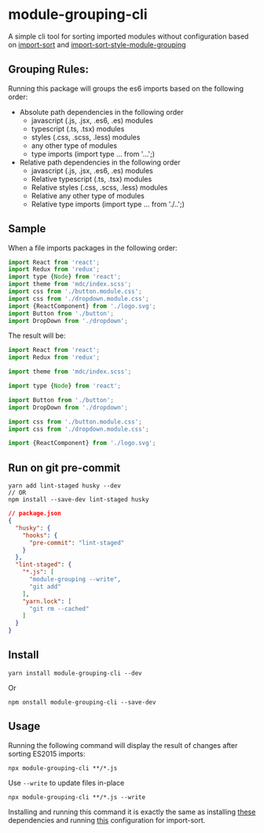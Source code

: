 # module-grouping-cli
A simple cli tool for sorting imported modules without configuration based on 
[import-sort](https://www.npmjs.com/package/import-sort) and 
[import-sort-style-module-grouping](https://www.npmjs.com/package/import-sort-style-module-grouping)

## Grouping Rules:
Running this package will groups the es6 imports based on the following order:

* Absolute path dependencies in the following order
    * javascript (.js, .jsx, .es6, .es) modules
    * typescript (.ts, .tsx) modules
    * styles (.css, .scss, .less) modules
    * any other type of modules
    * type imports (import type ... from '...';)
* Relative path dependencies in the following order
    * javascript (.js, .jsx, .es6, .es) modules
    * Relative typescript (.ts, .tsx) modules
    * Relative styles (.css, .scss, .less) modules
    * Relative any other type of modules
    * Relative type imports (import type ... from './..';)
    

## Sample
When a file imports packages in the following order:
```js
import React from 'react';
import Redux from 'redux';
import type {Node} from 'react';
import theme from 'mdc/index.scss';
import css from './button.module.css';
import css from './dropdown.module.css';
import {ReactComponent} from './logo.svg';
import Button from './button';
import DropDown from './dropdown';
```    

The result will be:
```js
import React from 'react';
import Redux from 'redux';

import theme from 'mdc/index.scss';

import type {Node} from 'react';

import Button from './button';
import DropDown from './dropdown';

import css from './button.module.css';
import css from './dropdown.module.css';

import {ReactComponent} from './logo.svg';
```

## Run on git pre-commit

```
yarn add lint-staged husky --dev
// OR
npm install --save-dev lint-staged husky
```

```json
// package.json
{
  "husky": {
    "hooks": {
      "pre-commit": "lint-staged"
    }
  },
  "lint-staged": {
    "*.js": [
      "module-grouping --write",
      "git add"
    ],
    "yarn.lock": [
      "git rm --cached"
    ]
  }
}
```

## Install
```
yarn install module-grouping-cli --dev
```

Or

```
npm onstall module-grouping-cli --save-dev
```

## Usage
Running the following command will display the result of changes after sorting ES2015 imports:

```
npx module-grouping-cli **/*.js
```

Use `--write` to update files in-place
```
npx module-grouping-cli **/*.js --write
```

Installing and running this command it is exactly the same as 
installing [these](https://www.npmjs.com/package/import-sort-style-module-grouping#install) dependencies and
running [this](https://www.npmjs.com/package/import-sort-style-module-grouping#config) 
configuration for import-sort. 